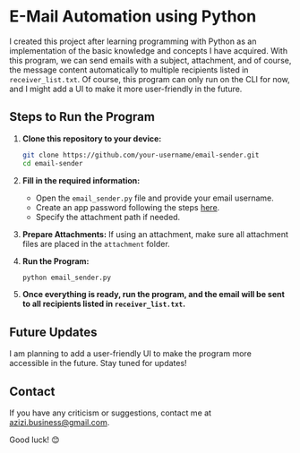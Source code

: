 # E-Mail Automation using Python

I created this project after learning programming with Python as an implementation of the basic knowledge and concepts I have acquired. With this program, we can send emails with a subject, attachment, and of course, the message content automatically to multiple recipients listed in `receiver_list.txt`. Of course, this program can only run on the CLI for now, and I might add a UI to make it more user-friendly in the future.

## Steps to Run the Program

1. **Clone this repository to your device:**

   ```bash
   git clone https://github.com/your-username/email-sender.git
   cd email-sender
   ```

2. **Fill in the required information:**

   - Open the `email_sender.py` file and provide your email username.
   - Create an app password following the steps [here](https://support.google.com/mail/answer/185833?hl=en).
   - Specify the attachment path if needed.

3. **Prepare Attachments:**
   If using an attachment, make sure all attachment files are placed in the `attachment` folder.

4. **Run the Program:**

   ```bash
   python email_sender.py
   ```

5. **Once everything is ready, run the program, and the email will be sent to all recipients listed in `receiver_list.txt`.**

## Future Updates

I am planning to add a user-friendly UI to make the program more accessible in the future. Stay tuned for updates!

## Contact

If you have any criticism or suggestions, contact me at [azizi.business@gmail.com](mailto:azizi.business@gmail.com).

Good luck! 😊
